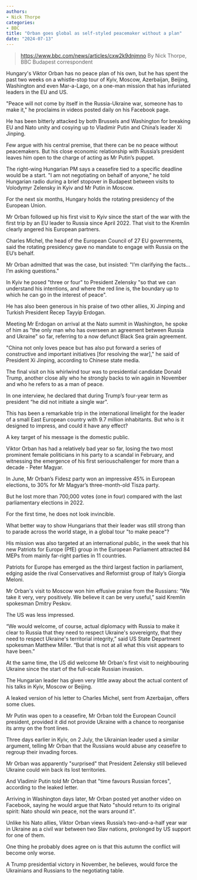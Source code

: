 ```yaml
---
authors:
- Nick Thorpe
categories:
- BBC
title: "Orban goes global as self-styled peacemaker without a plan"
date: "2024-07-13"
---
```


> https://www.bbc.com/news/articles/cxw2k9dnjmno
> By Nick Thorpe, BBC Budapest correspondent

Hungary's Viktor Orban has no peace plan of his own, but he has spent the past two weeks on a whistle-stop tour of Kyiv, Moscow, Azerbaijan, Beijing, Washington and even Mar-a-Lago, on a one-man mission that has infuriated leaders in the EU and US.

"Peace will not come by itself in the Russia-Ukraine war, someone has to make it," he proclaims in videos posted daily on his Facebook page.

He has been bitterly attacked by both Brussels and Washington for breaking EU and Nato unity and cosying up to Vladimir Putin and China’s leader Xi Jinping.

Few argue with his central premise, that there can be no peace without peacemakers. But his close economic relationship with Russia’s president leaves him open to the charge of acting as Mr Putin’s puppet.

The right-wing Hungarian PM says a ceasefire tied to a specific deadline would be a start.
"I am not negotiating on behalf of anyone," he told Hungarian radio during a brief stopover in Budapest between visits to Volodymyr Zelensky in Kyiv and Mr Putin in Moscow.


For the next six months, Hungary holds the rotating presidency of the European Union.

Mr Orban followed up his first visit to Kyiv since the start of the war with the first trip by an EU leader to Russia since April 2022. That visit to the Kremlin clearly angered his European partners.

Charles Michel, the head of the European Council of 27 EU governments, said the rotating presidency gave no mandate to engage with Russia on the EU’s behalf.

Mr Orban admitted that was the case, but insisted: "I’m clarifying the facts… I’m asking questions."

In Kyiv he posed "three or four" to President Zelensky "so that we can understand his intentions, and where the red line is, the boundary up to which he can go in the interest of peace".

He has also been generous in his praise of two other allies, Xi Jinping and Turkish President Recep Tayyip Erdogan.

Meeting Mr Erdogan on arrival at the Nato summit in Washington, he spoke of him as "the only man who has overseen an agreement between Russia and Ukraine" so far, referring to a now defunct Black Sea grain agreement.

"China not only loves peace but has also put forward a series of constructive and important initiatives [for resolving the war]," he said of President Xi Jinping, according to Chinese state media.

The final visit on his whirlwind tour was to presidential candidate Donald Trump, another close ally who he strongly backs to win again in November and who he refers to as a man of peace.

In one interview, he declared that during Trump’s four-year term as president “he did not initiate a single war".

This has been a remarkable trip in the international limelight for the leader of a small East European country with 9.7 million inhabitants. But who is it designed to impress, and could it have any effect?

A key target of his message is the domestic public.

Viktor Orban has had a relatively bad year so far, losing the two most prominent female politicians in his party to a scandal in February, and witnessing the emergence of his first seriouschallenger for more than a decade - Peter Magyar.

In June, Mr Orban’s Fidesz party won an impressive 45% in European elections, to 30% for Mr Magyar’s three-month-old Tisza party.

But he lost more than 700,000 votes (one in four) compared with the last parliamentary elections in 2022.

For the first time, he does not look invincible.

What better way to show Hungarians that their leader was still strong than to parade across the world stage, in a global tour "to make peace"?

His mission was also targeted at an international public, in the week that his new Patriots for Europe (PfE) group in the European Parliament attracted 84 MEPs from mainly far-right parties in 11 countries.

Patriots for Europe has emerged as the third largest faction in parliament, edging aside the rival Conservatives and Reformist group of Italy’s Giorgia Meloni.

Mr Orban's visit to Moscow won him effusive praise from the Russians: “We take it very, very positively. We believe it can be very useful,” said Kremlin spokesman Dmitry Peskov.

The US was less impressed.

“We would welcome, of course, actual diplomacy with Russia to make it clear to Russia that they need to respect Ukraine's sovereignty, that they need to respect Ukraine's territorial integrity,” said US State Department spokesman Matthew Miller. “But that is not at all what this visit appears to have been.”

At the same time, the US did welcome Mr Orban's first visit to neighbouring Ukraine since the start of the full-scale Russian invasion.

The Hungarian leader has given very little away about the actual content of his talks in Kyiv, Moscow or Beijing.

A leaked version of his letter to Charles Michel, sent from Azerbaijan, offers some clues.

Mr Putin was open to a ceasefire, Mr Orban told the European Council president, provided it did not provide Ukraine with a chance to reorganise its army on the front lines.

Three days earlier in Kyiv, on 2 July, the Ukrainian leader used a similar argument, telling Mr Orban that the Russians would abuse any ceasefire to regroup their invading forces.

Mr Orban was apparently "surprised" that President Zelensky still believed Ukraine could win back its lost territories.

And Vladimir Putin told Mr Orban that "time favours Russian forces", according to the leaked letter.

Arriving in Washington days later, Mr Orban posted yet another video on Facebook, saying he would argue that Nato "should return to its original spirit: Nato should win peace, not the wars around it".

Unlike his Nato allies, Viktor Orban views Russia’s two-and-a-half year war in Ukraine as a civil war between two Slav nations, prolonged by US support for one of them.

One thing he probably does agree on is that this autumn the conflict will become only worse.

A Trump presidential victory in November, he believes, would force the Ukrainians and Russians to the negotiating table.
